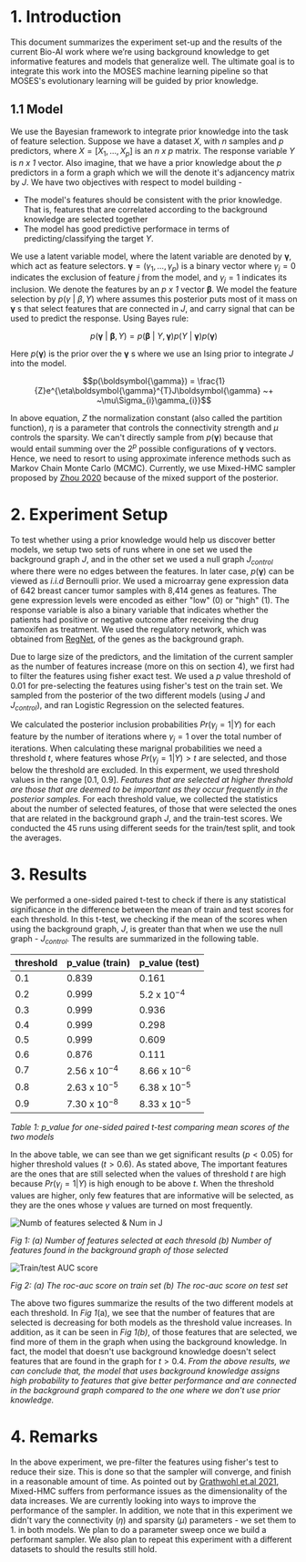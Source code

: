 # 1. Introduction

This document summarizes the experiment set-up and the results of the current Bio-AI work where we’re using background knowledge to get informative features and models that generalize well. The ultimate goal is to integrate this work into the MOSES machine learning pipeline so that MOSES's evolutionary learning will be guided by prior knowledge.

## 1.1 Model

We use the Bayesian framework to integrate prior knowledge into the task of feature selection. Suppose we have a dataset $X$, with $n$ samples and $p$ predictors, where $X = [X_{1}, ..., X_{p}]$ is an _n_ _x_ _p_ matrix. The response variable $Y$ is _n_ _x_ _1_ vector. Also imagine, that we have a prior knowledge about the $p$ predictors in a form a graph which we will the denote it's adjancency matrix by $J$. We have two objectives with respect to model building - 
 - The model's features should be consistent with the prior knowledge. That is, features that are correlated according to the background knowledge are selected together 
- The model has good predictive performace in terms of predicting/classifying the target $Y$.

We use a latent variable model, where the latent variable are denoted by $\boldsymbol{\gamma}$, which act as feature selectors. $\boldsymbol{\gamma} = (\gamma_{1},...,\gamma_{p})$ is a binary vector where $\gamma_{j} = 0$ indicates the exclusion of feature $j$ from the model, and $\gamma_{j} = 1$ indicates its inclusion. We denote the features by an _p_ _x_ _1_ vector $\boldsymbol{\beta}$. We model the feature selection by $p(\gamma ~| ~\beta, Y)$ where assumes this posterior puts most of it mass on $\boldsymbol{\gamma}$ s that select features that are connected in $J$, and carry signal that can be used to predict the response.  Using Bayes rule:

$$p(\boldsymbol{\gamma} ~| ~\boldsymbol{\beta}, Y) = p(\boldsymbol{\beta} ~| ~Y, \boldsymbol{\gamma})p(Y ~| ~\boldsymbol{\gamma})p(\boldsymbol{\gamma})$$

Here $p(\boldsymbol{\gamma})$ is the prior over the $\boldsymbol{\gamma}$ s where we use an Ising prior to integrate $J$ into the model.

$$p(\boldsymbol{\gamma}) = \frac{1}{Z}e^{\eta\boldsymbol{\gamma}^{T}J\boldsymbol{\gamma} ~+ ~\mu\Sigma_{i}\gamma_{i}}$$

In above equation, $Z$ the normalization constant (also called the partition function), $\eta$ is a parameter that controls the connectivity strength and $\mu$ controls the sparsity. We can't directly sample from $p(\boldsymbol{\gamma})$ because that would entail summing over the $2^p$ possible configurations of $\boldsymbol{\gamma}$ vectors. Hence, we need to resort to using approximate inference methods such as Markov Chain Monte Carlo (MCMC). Currently, we use Mixed-HMC sampler proposed by [Zhou 2020](https://arxiv.org/abs/1909.04852) because of the mixed support of the posterior. 


# 2. Experiment Setup

To test whether using a prior knowledge would help us discover better models, we setup two sets of runs where in one set we used the background graph $J$, and in the other set we used a null graph $J_{control}$ where there were no edges between the features. In later case, $p(\boldsymbol{\gamma})$ can be viewed as _i.i.d_ Bernoulli prior. We used a microarray gene expression data of 642 breast cancer tumor samples with 8,414 genes as features. The gene expression levels were encoded as either "low" (0)  or "high" (1). The response variable is also a binary variable that indicates whether the patients had positive or negative outcome after receiving the drug tamoxifen as treatment. We used the regulatory network, which was obtained from [RegNet](https://regnetworkweb.org/home.jsp), of the genes as the background graph.

Due to large size of the predictors, and the limitation of the current sampler as the number of features increase (more on this on section 4), we first had to filter the features using fisher exact test. We used a $p$ value threshold of $0.01$ for pre-selecting the features using fisher's test on the train set. We sampled from the posterior of the two different models (using $J$ and $J_{control}$), and ran Logistic Regression on the selected features.


We calculated the posterior inclusion probabilities $Pr(\gamma_{j} = 1|Y)$ for each feature by the number of iterations where $\gamma_{j} = 1$ over the total number of iterations. When calculating these marignal probabilities we need a threshold $t$, where features whose $Pr(\gamma_{j} = 1|Y) > t$ are selected, and those below the threshold are excluded. In this experment, we used threshold values in the range $[0.1,~0.9]$. _Features that are selected at higher threshold are those that are deemed to be important as they occur frequently in the posterior samples._ For each threshold value, we collected the statistics about the number of selected features, of those that were selected the ones that are related in the background graph $J$, and the train-test scores. We conducted the 45 runs using different seeds for the train/test split, and took the averages.


# 3. Results

We performed a one-sided paired t-test to check if there is any statistical significance in the difference between the mean of train and test scores for each threshold. In this t-test, we checking if the mean of the scores when using the background graph, $J$, is greater than that when we use the null graph - $J_{control}$. The results are summarized in the following table.

| threshold |p_value (train) |p_value (test)
| ----------|----------------|--------------
|0.1        |0.839           |0.161
|0.2        |0.999           |5.2 x $10^{-4}$
|0.3        |0.999           |0.936
|0.4        |0.999           |0.298
|0.5        |0.999           |0.609
|0.6        |0.876           |0.111
|0.7        |2.56 x $10^{-4}$ | 8.66 x $10^{-6}$
|0.8        |2.63 x $10^{-5}$ |6.38 x $10^{-5}$
|0.9        |7.30 x $10^{-8}$ |8.33 x $10^{-5}$

_Table 1: p_value for one-sided paired t-test comparing mean scores of the two models_


In the above table, we can see than we get significant results ($p < 0.05$) for higher threshold values ($t > 0.6$). As stated above, The important features are the ones that are still selected when the values of threshold $t$ are high because $Pr(\gamma_{j} = 1|Y)$ is high enough to be above $t$.  When the threshold values are higher, only few features that are informative will be selected, as they are the ones whose $\gamma$ values are turned on most frequently. 

![Numb of features selected & Num in J](https://imgur.com/i67aVgc.jpg)

_Fig 1: (a) Number of features selected at each thresold (b) Number of features found in the background graph of those selected_


![Train/test AUC score](https://imgur.com/MqjtAR9.jpg)

_Fig 2: (a) The roc-auc score on train set (b) The roc-auc score on test set_


The above two figures summarize the results of the two different models at each threshold. In _Fig 1_(a), we see that the number of features that are selected is decreasing for both models as the threshold value increases. In addition, as it can be seen in _Fig 1(b)_, of those features that are selected, we find more of them in the graph when using the background knowledge. In fact, the model that doesn't use background knowledge doesn't select features that are found in the graph for $t > 0.4$. _From the above results, we can conclude that, the model that uses background knowledge assigns high probability to features that give better performance and are connected in the background graph compared to the one where we don't use prior knowledge._

# 4. Remarks

In the above experiment, we pre-filter the features using fisher's test to reduce their size. This is done so that the sampler will converge, and finish in a reasonable amount of time. As pointed out by [Grathwohl et.al 2021](https://arxiv.org/abs/2102.04509), Mixed-HMC suffers from performance issues as the dimensionality of the data increases. We are currently looking into ways to improve the performance of the sampler. In addition, we note that in this experiment we didn't vary the connectivity $(\eta)$ and sparsity $(\mu)$ parameters - we set them to 1. in both models. We plan to do a parameter sweep once we build a performant sampler. We also plan to repeat this experiment with a different datasets to should the results still hold.


